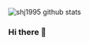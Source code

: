 ![shj1995 github stats](https://github-readme-stats.vercel.app/api?username=shj1995&show_icons=true&title_color=fff&icon_color=79ff97&text_color=9f9f9f&bg_color=151515)

### Hi there 👋

<!--
**shj1995/shj1995** is a ✨ _special_ ✨ repository because its `README.md` (this file) appears on your GitHub profile.

Here are some ideas to get you started:

- 🔭 I’m currently working on ...
- 🌱 I’m currently learning ...
- 👯 I’m looking to collaborate on ...
- 🤔 I’m looking for help with ...
- 💬 Ask me about ...
- 📫 How to reach me: ...
- 😄 Pronouns: ...
- ⚡ Fun fact: ...
-->
